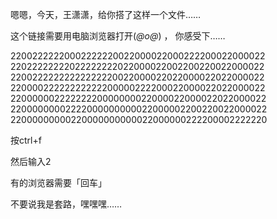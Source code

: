 嗯嗯，今天，王潇潇，给你搭了这样一个文件……

这个链接需要用电脑浏览器打开(*@ο@*) ， 你感受下……


22002222220002222220022000022000222200022000022
22022222222022222222022000022002200220022000022
22002222222222222220022000022022000022022000022
22000022222222222200000222200022000022022000022
22000000222222220000000022000022000022022000022
22000000002222000000000022000002200220022000022
22000000000220000000000022000000222200002222220


按ctrl+f

然后输入2 

有的浏览器需要「回车」

不要说我是套路，嘿嘿嘿……
